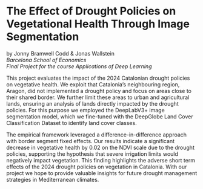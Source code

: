 # The Effect of Drought Policies on Vegetational Health Through Image Segmentation
by Jonny Bramwell Codd & Jonas Wallstein  
*Barcelona School of Economics*  
*Final Project for the course Applications of Deep Learning*

This project evaluates the impact of the 2024 Catalonian
drought policies on vegetative health. We exploit that Catalonia’s neighbouring region, Aragon, did not implemented a
drought policy and focus on areas close to their shared border.
We further limit these areas to urban and agricultural lands,
ensuring an analysis of lands directly impacted by the drought
policies. For this purpose we employed the DeepLabV3+
image segmentation model, which we fine-tuned with the
DeepGlobe Land Cover Classification Dataset to identify land
cover classes.

The empirical framework leveraged a difference-in-difference
approach with border segment fixed effects. Our results indicate a significant decrease in vegetative health by 0.02 on the
NDVI scale due to the drought policies, supporting the hypothesis that severe irrigation limits would negatively impact
vegetation. This finding highlights the adverse short term
effects of the 2024 drought policies on vegetation in Catalonia. With our project we hope to provide valuable insights
for future drought management strategies in Mediterranean
climates.
